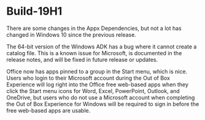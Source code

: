 # Build-19H1

There are some changes in the Appx Dependencies, but not a lot has changed in Windows 10 since the previous release.

The 64-bit version of the Windows ADK has a bug where it cannot create a catalog file. This is a known issue for Microsoft, is documented in the release notes, and will be fixed in future release or updates.

Office now has apps pinned to a group in the Start menu, which is nice. Users who login to their Microsoft account during the Out of Box Experience will log right into the Office free web-based apps when they click the Start menu icons for Word, Excel, PowerPoint, Outlook, and OneDrive, but users who do not use a Microsoft account when completing the Out of Box Experience for Windows will be required to sign in before the free web-based apps are usable. 
